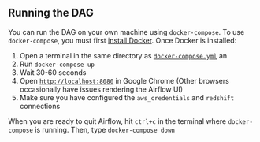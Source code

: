 ## Running the DAG

You can run the DAG on your own machine using `docker-compose`. To use `docker-compose`, you
must first [install Docker](https://docs.docker.com/install/). Once Docker is installed:

1. Open a terminal in the same directory as [`docker-compose.yml`](docker-compose.yml) an
1. Run `docker-compose up`
1. Wait 30-60 seconds
1. Open [`http://localhost:8080`](http://localhost:8080) in Google Chrome (Other browsers occasionally have issues rendering the Airflow UI)
1. Make sure you have configured the `aws_credentials` and `redshift` connections

When you are ready to quit Airflow, hit `ctrl+c` in the terminal where `docker-compose` is running.
Then, type `docker-compose down`